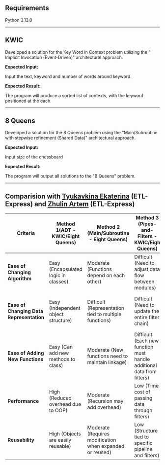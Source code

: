 ## Requirements

 Python 3.13.0

---

## KWIC

Developed a solution for the Key Word in Context problem utilizing the " Implicit Invocation (Event-Driven)" architectural approach.

**Expected Input:**

Input the text, keyword and number of words around keyword.

**Expected Result:**

The program will produce a sorted list of contexts, with the keyword positioned at the each.

---

## 8 Queens

Developed a solution for the 8 Queens problem using the "Main/Subroutine with stepwise refinement (Shared Data)" architectural approach.

**Expected Input:**

Input size of the chessboard

**Expected Result:**

The program will output all solutions to the "8 Queens" problem.

---

## Comparision with [Tyukavkina Ekaterina](https://github.com/kae4ka/asd-project/tree/main/task_8/Tyukavkina%20Ekaterina) (ETL-Express) and [Zhulin Artem](https://github.com/kae4ka/asd-project/tree/main/task_8/Zhulin%20Artem) (ETL-Express)


| **Criteria**                          | **Method 1(ADT - KWIC/Eight Queens)**       | **Method 2 (Main/Subroutine - Eight Queens)**    | **Method 3 (Pipes-and-Filters - KWIC/Eigh Queens)**       | **Method 4 (Event-driven - KWIC)** |
|---------------------------------------|----------------------------------------------|-------------------------------------------------------|-------------------------------------------------------------|---------------------------------------------|
|  **Ease of Changing Algorithm**         | Easy (Encapsulated logic in classes)                | Moderate (Functions depend on each other)        | Difficult (Need to adjust data flow between modules)   | Moderate (Modules need to sync events) |
| **Ease of Changing Data Representation**  | Easy (Independent object structure)              | Difficult (Representation tied to multiple functions)             | Difficult (Need to update the entire filter chain)     | Easy (Each module listens to events with minimal data constraints) |
|  **Ease of Adding New Functions**            | Easy (Can add new methods to class)     | Moderate (New functions need to maintain linkage)    | Difficult (Each new function must handle additional data from filters)   | Easy (New events can be added without affecting other modules) |
| **Performance**                      | High (Reduced overhead due to OOP)          | Moderate (Recursion may add overhead)               | Low (Time cost of passing data through filters)           | High (Event-driven can optimize for async tasks) |
| **Reusability**           | High (Objects are easily reusable)            | Moderate (Requires modification when expanded or reused)  | Low (Structure tied to specific pipeline and filters)     | High (Independent modules, easily extensible) |


